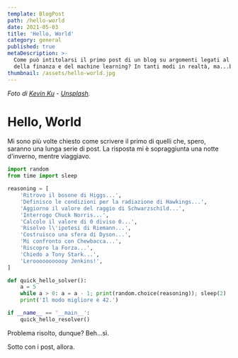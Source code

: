 ```yaml
---
template: BlogPost
path: /hello-world
date: 2021-05-03
title: 'Hello, World'
category: general
published: true
metaDescription: >-
  Come può intitolarsi il primo post di un blog su argomenti legati al mondo
  della finanza e del machine learning? In tanti modi in realtà, ma...beh, ho scelto questo.
thumbnail: /assets/hello-world.jpg
---
```


*Foto di <a href="https://unsplash.com/@ikukevk?utm_source=unsplash&utm_medium=referral&utm_content=creditCopyText">Kevin Ku</a> - <a href="https://unsplash.com/s/photos/machine-learning?utm_source=unsplash&utm_medium=referral&utm_content=creditCopyText">Unsplash</a>.*

# Hello, World

Mi sono più volte chiesto come scrivere il primo di quelli che, spero, saranno una lunga serie di post. La risposta mi è sopraggiunta una notte d'inverno, mentre viaggiavo.

```py
import random
from time import sleep

reasoning = [
	'Ritrovo il bosone di Higgs...',
	'Definisco le condizioni per la radiazione di Hawkings...',
	'Aggiorno il valore del raggio di Schwarzschild...',
	'Interrogo Chuck Norris...',
	'Calcolo il valore di 0 diviso 0...',
	'Risolvo l\'ipotesi di Riemann...',
	'Costruisco una sfera di Dyson...',
	'Mi confronto con Chewbacca...',
	'Riscopro la Forza...',
	'Chiedo a Tony Stark...',
	'Lerooooooooooy Jenkins!',
]

def quick_hello_solver():
	a = 5
	while a > 0: a = a - 1; print(random.choice(reasoning)); sleep(2)
	print('Il modo migliore è 42.')

if __name__ == '__main__':
	quick_hello_resolver()
```

Problema risolto, dunque? Beh...sì.

Sotto con i post, allora.
